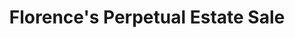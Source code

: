---
title: "Florence's Perpetual Estate Sale"
url: /geneseo/florences-perpetual-estate-sale/
shop: Allgemein
---